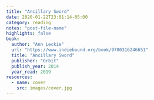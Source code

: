 ```yaml
---
title: "Ancillary Sword"
date: 2020-01-22T23:01:14-05:00
category: reading
notes: "post-file-name"
highlights: false
book:
  author: "Ann Leckie"
  url: "https://www.indiebound.org/book/9780316246651"
  title: "Ancillary Sword"
  publisher: "Orbit"
  publish_year: 2014
  year_read: 2019
resources:
  - name: cover
    src: images/cover.jpg
---
```


